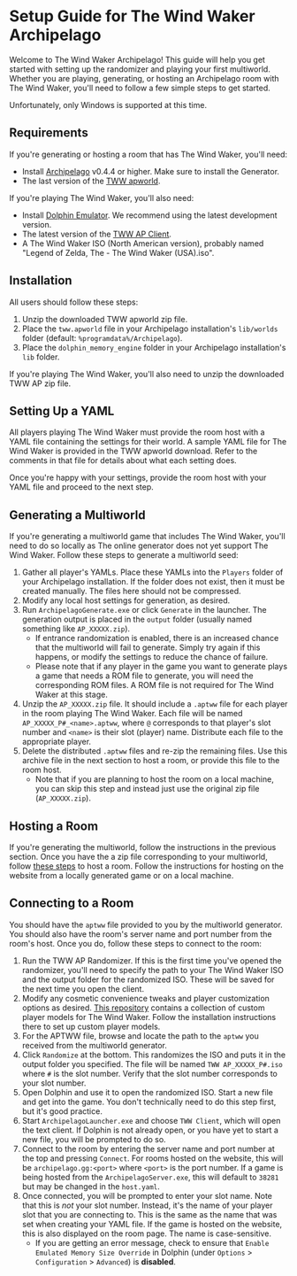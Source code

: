 # Setup Guide for The Wind Waker Archipelago

Welcome to The Wind Waker Archipelago! This guide will help you get started with setting up the randomizer and playing
your first multiworld. Whether you are playing, generating, or hosting an Archipelago room with The Wind Waker, you'll
need to follow a few simple steps to get started.

Unfortunately, only Windows is supported at this time.

## Requirements

If you're generating or hosting a room that has The Wind Waker, you'll need:
* Install [Archipelago](https://github.com/ArchipelagoMW/Archipelago/releases) v0.4.4 or higher. Make sure to install
the Generator.
* The last version of the [TWW apworld](https://github.com/tanjo3/tww_apworld/releases/tag/v2.0.0).

If you're playing The Wind Waker, you'll also need:
* Install [Dolphin Emulator](https://dolphin-emu.org/download/). We recommend using the latest development version.
* The latest version of the [TWW AP Client](https://github.com/tanjo3/wwrando/releases/tag/ap_2.0.0).
* A The Wind Waker ISO (North American version), probably named "Legend of Zelda, The - The Wind Waker (USA).iso".

## Installation
All users should follow these steps:
1. Unzip the downloaded TWW apworld zip file.
2. Place the `tww.apworld` file in your Archipelago installation's `lib/worlds` folder (default:
`%programdata%/Archipelago`).
3. Place the `dolphin_memory_engine` folder in your Archipelago installation's `lib` folder.

If you're playing The Wind Waker, you'll also need to unzip the downloaded TWW AP zip file.

## Setting Up a YAML
All players playing The Wind Waker must provide the room host with a YAML file containing the settings for their world.
A sample YAML file for The Wind Waker is provided in the TWW apworld download. Refer to the comments in that file for
details about what each setting does.

Once you're happy with your settings, provide the room host with your YAML file and proceed to the next step.

## Generating a Multiworld
If you're generating a multiworld game that includes The Wind Waker, you'll need to do so locally as The online
generator does not yet support The Wind Waker. Follow these steps to generate a multiworld seed:
1. Gather all player's YAMLs. Place these YAMLs into the `Players` folder of your Archipelago installation. If the
folder does not exist, then it must be created manually. The files here should not be compressed.
2. Modify any local host settings for generation, as desired.
3. Run `ArchipelagoGenerate.exe` or click `Generate` in the launcher. The generation output is placed in the `output`
folder (usually named something like `AP_XXXXX.zip`).
    * If entrance randomization is enabled, there is an increased chance that the multiworld will fail to generate.
    Simply try again if this happens, or modify the settings to reduce the chance of failure.
    * Please note that if any player in the game you want to generate plays a game that needs a ROM file to generate,
    you will need the corresponding ROM files. A ROM file is not required for The Wind Waker at this stage.
4. Unzip the `AP_XXXXX.zip` file. It should include a `.aptww` file for each player in the room playing The Wind Waker.
Each file will be named `AP_XXXXX_P#_<name>.aptww`, where `@` corresponds to that player's slot number and `<name>` is
their slot (player) name. Distribute each file to the appropriate player.
5. Delete the distributed `.aptww` files and re-zip the remaining files. Use this archive file in the next section to
host a room, or provide this file to the room host.
    * Note that if you are planning to host the room on a local machine, you can skip this step and instead just use the
    original zip file (`AP_XXXXX.zip`).

## Hosting a Room
If you're generating the multiworld, follow the instructions in the previous section. Once you have the a zip file
corresponding to your multiworld, follow
[these steps](https://archipelago.gg/tutorial/Archipelago/setup/en#hosting-an-archipelago-server) to host a room.
Follow the instructions for hosting on the website from a locally generated game or on a local machine.

## Connecting to a Room
You should have the `aptww` file provided to you by the multiworld generator. You should also have the room's
server name and port number from the room's host. Once you do, follow these steps to connect to the room:
1. Run the TWW AP Randomizer. If this is the first time you've opened the randomizer, you'll need to specify the path to your
The Wind Waker ISO and the output folder for the randomized ISO. These will be saved for the next time you open the
client.
2. Modify any cosmetic convenience tweaks and player customization options as desired.
[This repository](https://github.com/Sage-of-Mirrors/Custom-Wind-Waker-Player-Models) contains a collection of custom
player models for The Wind Waker. Follow the installation instructions there to set up custom player models.
3. For the APTWW file, browse and locate the path to the `aptww` you received from the multiworld generator.
4. Click `Randomize` at the bottom. This randomizes the ISO and puts it in the output folder you specified. The file
will be named `TWW AP_XXXXX_P#.iso` where `#` is the slot number. Verify that the slot number corresponds to your
slot number.
5. Open Dolphin and use it to open the randomized ISO. Start a new file and get into the game. You don't technically
need to do this step first, but it's good practice.
6. Start `ArchipelagoLauncher.exe` and choose `TWW Client`, which will open the text client. If Dolphin is not already
open, or you have yet to start a new file, you will be prompted to do so.
7. Connect to the room by entering the server name and port number at the top and pressing `Connect`. For rooms hosted
on the website, this will be `archipelago.gg:<port>` where `<port>` is the port number. If a game is being hosted from
the `ArchipelagoServer.exe`, this will default to `38281` but may be changed in the `host.yaml`.
8. Once connected, you will be prompted to enter your slot name. Note that this is *not* your slot number. Instead, it's
the name of your player slot that you are connecting to. This is the same as the name that was set when creating your
YAML file. If the game is hosted on the website, this is also displayed on the room page. The name is case-sensitive.
    * If you are getting an error message, check to ensure that `Enable Emulated Memory Size Override` in Dolphin (under `Options` > `Configuration` > `Advanced`) is **disabled**.
